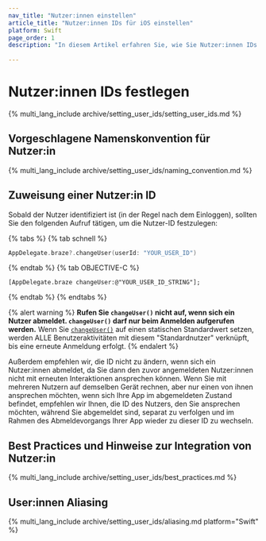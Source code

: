 ```yaml
---
nav_title: "Nutzer:innen einstellen"
article_title: "Nutzer:innen IDs für iOS einstellen"
platform: Swift
page_order: 1
description: "In diesem Artikel erfahren Sie, wie Sie Nutzer:innen IDs in Ihrer iOS App einrichten, welche Namenskonventionen für Nutzer:innen vorgeschlagen werden und wie Sie am besten vorgehen."
 
---
```


# Nutzer:innen IDs festlegen

{% multi_lang_include archive/setting_user_ids/setting_user_ids.md %}

## Vorgeschlagene Namenskonvention für Nutzer:in

{% multi_lang_include archive/setting_user_ids/naming_convention.md %}

## Zuweisung einer Nutzer:in ID

Sobald der Nutzer identifiziert ist (in der Regel nach dem Einloggen), sollten Sie den folgenden Aufruf tätigen, um die Nutzer-ID festzulegen:

{% tabs %}
{% tab schnell %}

```swift
AppDelegate.braze?.changeUser(userId: "YOUR_USER_ID")
```

{% endtab %}
{% tab OBJECTIVE-C %}

```objc
[AppDelegate.braze changeUser:@"YOUR_USER_ID_STRING"];
```

{% endtab %}
{% endtabs %}

{% alert warning %}
**Rufen Sie `changeUser()` nicht auf, wenn sich ein Nutzer abmeldet. `changeUser()` darf nur beim Anmelden aufgerufen werden.** Wenn Sie [`changeUser()`](https://braze-inc.github.io/braze-swift-sdk/documentation/brazekit/braze/changeuser%28userid%3Asdkauthsignature%3Afileid%3Aline%3A%29) auf einen statischen Standardwert setzen, werden ALLE Benutzeraktivitäten mit diesem "Standardnutzer" verknüpft, bis eine erneute Anmeldung erfolgt.
{% endalert %}

Außerdem empfehlen wir, die ID nicht zu ändern, wenn sich ein Nutzer:innen abmeldet, da Sie dann den zuvor angemeldeten Nutzer:innen nicht mit erneuten Interaktionen ansprechen können. Wenn Sie mit mehreren Nutzern auf demselben Gerät rechnen, aber nur einen von ihnen ansprechen möchten, wenn sich Ihre App im abgemeldeten Zustand befindet, empfehlen wir Ihnen, die ID des Nutzers, den Sie ansprechen möchten, während Sie abgemeldet sind, separat zu verfolgen und im Rahmen des Abmeldevorgangs Ihrer App wieder zu dieser ID zu wechseln.

## Best Practices und Hinweise zur Integration von Nutzer:in

{% multi_lang_include archive/setting_user_ids/best_practices.md %}

## User:innen Aliasing

{% multi_lang_include archive/setting_user_ids/aliasing.md platform="Swift" %}

